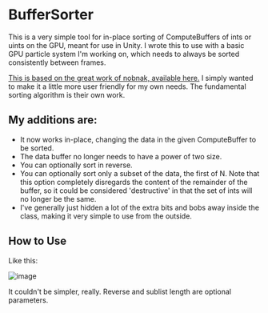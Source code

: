 # BufferSorter
This is a very simple tool for in-place sorting of ComputeBuffers of ints or uints on the GPU, meant for use in Unity. I wrote this to use with a basic GPU particle system I'm working on, which needs to always be sorted consistently between frames.

[This is based on the great work of nobnak, available here.](https://github.com/nobnak/GPUMergeSortForUnity) I simply wanted to make it a little more user friendly for my own needs. The fundamental sorting algorithm is their own work.

## My additions are:

* It now works in-place, changing the data in the given ComputeBuffer to be sorted.
* The data buffer no longer needs to have a power of two size.
* You can optionally sort in reverse.
* You can optionally sort only a subset of the data, the first of N. Note that this option completely disregards the content of the remainder of the buffer, so it could be considered 'destructive' in that the set of ints will no longer be the same.
* I've generally just hidden a lot of the extra bits and bobs away inside the class, making it very simple to use from the outside.

## How to Use

Like this:

![image](https://user-images.githubusercontent.com/18707147/126571298-38079350-4d3f-412f-8b92-2a69666b5f29.png)
 
 It couldn't be simpler, really. Reverse and sublist length are optional parameters.
